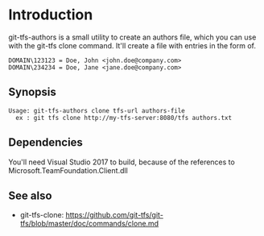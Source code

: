 # Introduction
git-tfs-authors is a small utility to create an authors file, which you can use with the git-tfs clone command. It'll create a file with entries in the form of.

    DOMAIN\123123 = Doe, John <john.doe@company.com>
    DOMAIN\234234 = Doe, Jane <jane.doe@company.com>

## Synopsis

	Usage: git-tfs-authors clone tfs-url authors-file
	  ex : git tfs clone http://my-tfs-server:8080/tfs authors.txt
    
## Dependencies
You'll need Visual Studio 2017 to build, because of the references to Microsoft.TeamFoundation.Client.dll
    
## See also
* git-tfs-clone: https://github.com/git-tfs/git-tfs/blob/master/doc/commands/clone.md
